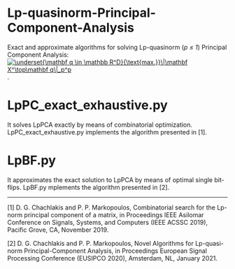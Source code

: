 # Lp-quasinorm-Principal-Component-Analysis
Exact and approximate algorithms for solving Lp-quasinorm (*p &le; 1*) Principal Component Analysis: <a href="https://www.codecogs.com/eqnedit.php?latex=\underset{\mathbf&space;q&space;\in&space;\mathbb&space;R^D}{\text{max.}}\|\mathbf&space;X^\top\mathbf&space;q\|_p^p" target="_blank"><img src="https://latex.codecogs.com/gif.latex?\underset{\mathbf&space;q&space;\in&space;\mathbb&space;R^D}{\text{max.}}\|\mathbf&space;X^\top\mathbf&space;q\|_p^p" title="\underset{\mathbf q \in \mathbb R^D}{\text{max.}}\|\mathbf X^\top\mathbf q\|_p^p" /></a>.

# LpPC_exact_exhaustive.py
It solves LpPCA exactly by means of combinatorial optimization. LpPC_exact_exhaustive.py implements the algorithm presented in [1].

# LpBF.py
It approximates the exact solution to LpPCA by means of optimal single bit-flips. LpBF.py mplements the algorithm presented in [2].

----------------------------
[1]  D. G. Chachlakis and P. P. Markopoulos, Combinatorial search for the Lp-norm principal component of a matrix, in Proceedings IEEE Asilomar Conference on Signals, Systems, and Computers (IEEE ACSSC 2019), Pacific Grove, CA, November 2019.

[2] D. G. Chachlakis and P. P. Markopoulos, Novel Algorithms for Lp-quasi-norm Principal-Component Analysis, in Proceedings European Signal Processing Conference (EUSIPCO 2020), Amsterdam, NL, January 2021. 
